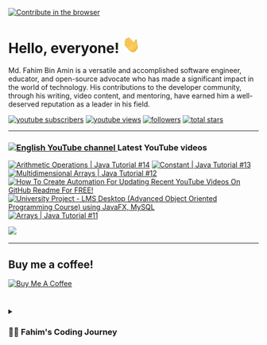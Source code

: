 [![Contribute in the browser](https://gitpod.io/button/open-in-gitpod.svg)](https://gitpod.io/#https://github.com/FahimFBA/FahimFBA)

# Hello, everyone! <img src="./img/wave.gif" width="35px" height= "35px">

Md. Fahim Bin Amin is a versatile and accomplished software engineer, educator, and open-source advocate who has made a significant impact in the world of technology. His contributions to the developer community, through his writing, video content, and mentoring, have earned him a well-deserved reputation as a leader in his field.

   <p align="left">
      <a href="https://www.youtube.com/@FahimAmin?sub_confirmation=1">
         <img alt="youtube subscribers" title="Subscribe to my YouTube channel" src="https://custom-icon-badges.demolab.com/youtube/channel/subscribers/UCG97GCUifMS2Vm28tgXQi0Q?color=%23E05D44&label=SUBSCRIBE&logo=video&logoColor=white&style=for-the-badge&labelColor=CE4630"/></a> 
      <a href="https://www.youtube.com/@FahimAmin">
         <img alt="youtube views" title="YouTube views" src="https://custom-icon-badges.demolab.com/youtube/channel/views/UCG97GCUifMS2Vm28tgXQi0Q?color=%23E1AD0E&logo=eye&logoColor=white&style=for-the-badge&labelColor=C79600"/></a> 
      <a href="https://github.com/FahimFBA?tab=followers">
         <img alt="followers" title="Follow me on Github" src="https://custom-icon-badges.demolab.com/github/followers/FahimFBA?color=236ad3&labelColor=1155ba&style=for-the-badge&logo=person-add&label=Follow&logoColor=white"/></a>
      <a href="https://github.com/FahimFBA?tab=repositories&sort=stargazers">
         <img alt="total stars" title="Total stars on GitHub" src="https://custom-icon-badges.demolab.com/github/stars/FahimFBA?color=55960c&style=for-the-badge&labelColor=488207&logo=star"/></a>
   </p>

---

### <a href="https://www.youtube.com/@FahimAmin?sub_confirmation=1"><img src="https://cdn.worldvectorlogo.com/logos/youtube-icon.svg" title="English YouTube channel" alt="English YouTube channel" width="30"/> </a>Latest YouTube videos

<!-- BEGIN YOUTUBE-CARDS -->
[![Arithmetic Operations | Java Tutorial #14](https://ytcards.demolab.com/?id=ePiJ8Q_dDRw&title=Arithmetic+Operations+%7C+Java+Tutorial+%2314&lang=en&timestamp=1684241272&background_color=%230d1117&title_color=%23ffffff&stats_color=%23dedede&width=250&duration=342 "Arithmetic Operations | Java Tutorial #14")](https://www.youtube.com/watch?v=ePiJ8Q_dDRw)
[![Constant | Java Tutorial #13](https://ytcards.demolab.com/?id=_KKiGlj1-iM&title=Constant+%7C+Java+Tutorial+%2313&lang=en&timestamp=1684249210&background_color=%230d1117&title_color=%23ffffff&stats_color=%23dedede&width=250&duration=449 "Constant | Java Tutorial #13")](https://www.youtube.com/watch?v=_KKiGlj1-iM)
[![Multidimensional Arrays | Java Tutorial #12](https://ytcards.demolab.com/?id=OEeKSprjlHI&title=Multidimensional+Arrays+%7C+Java+Tutorial+%2312&lang=en&timestamp=1684163703&background_color=%230d1117&title_color=%23ffffff&stats_color=%23dedede&width=250&duration=681 "Multidimensional Arrays | Java Tutorial #12")](https://www.youtube.com/watch?v=OEeKSprjlHI)
[![How To Create Automation For Updating Recent YouTube Videos On GitHub Readme For FREE!](https://ytcards.demolab.com/?id=a1r_YDPy13Q&title=How+To+Create+Automation+For+Updating+Recent+YouTube+Videos+On+GitHub+Readme+For+FREE%21&lang=en&timestamp=1683865052&background_color=%230d1117&title_color=%23ffffff&stats_color=%23dedede&width=250&duration=696 "How To Create Automation For Updating Recent YouTube Videos On GitHub Readme For FREE!")](https://www.youtube.com/watch?v=a1r_YDPy13Q)
[![University Project - LMS Desktop (Advanced Object Oriented Programming Course) using JavaFX, MySQL](https://ytcards.demolab.com/?id=S84QZHBzVUI&title=University+Project+-+LMS+Desktop+%28Advanced+Object+Oriented+Programming+Course%29+using+JavaFX%2C+MySQL&lang=en&timestamp=1683182257&background_color=%230d1117&title_color=%23ffffff&stats_color=%23dedede&width=250&duration=1473 "University Project - LMS Desktop (Advanced Object Oriented Programming Course) using JavaFX, MySQL")](https://www.youtube.com/watch?v=S84QZHBzVUI)
[![Arrays | Java Tutorial #11](https://ytcards.demolab.com/?id=McJGuvBKy0c&title=Arrays+%7C+Java+Tutorial+%2311&lang=en&timestamp=1682654576&background_color=%230d1117&title_color=%23ffffff&stats_color=%23dedede&width=250&duration=917 "Arrays | Java Tutorial #11")](https://www.youtube.com/watch?v=McJGuvBKy0c)
<!-- END YOUTUBE-CARDS -->

[<img src="https://custom-icon-badges.demolab.com/badge/-Subscribe%20For%20More-red?style=for-the-badge&logo=video&logoColor=white"/>](https://www.youtube.com/@FahimAmin?sub_confirmation=1)

<hr>

## Buy me a coffee!

<a href="https://www.buymeacoffee.com/fahimbinamin" target="_blank"><img src="https://cdn.buymeacoffee.com/buttons/v2/default-green.png" alt="Buy Me A Coffee" style="height: 60px !important;width: 217px !important;" ></a>

#

<details>
 <summary><h3>👨‍💻 Fahim's Coding Journey</h3></summary>

It's **Md. Fahim Bin Amin**, author [@freeCodeCamp](https://www.freecodecamp.org/news/author/fahimbinamin/), open-source contributor. I am also a contributor to [Microsoft](https://www.microsoft.com/en-us/) Research Investigation to OSS. Currently I am working actively on the official [freeCodeCamp](https://www.freecodecamp.org/) Bengali team as a volunteer {🎉 I am the 3rd Bangladeshi and the first and the only student from my university, [United International University](https://www.uiu.ac.bd/), who got this opportunity to work with the official team of freeCodeCamp 😋}.

Basically I like to work with Python, Java, C, C++, Markdown and so on. You can check my **blog site** [here](https://blog.fahimbinamin.com/).

I like to teach others about programming and technical stuff. I have [a Brand YouTube channel](https://www.youtube.com/@FahimAmin) where I teach programming and technical stuff regularly.

I also write articles frequently in various well-known platforms. Among those, [freeCodeCamp English](https://www.freecodecamp.org/news/author/fahimbinamin/), [freeCodeCamp Bengali](https://www.freecodecamp.org/bengali/news/author/fahimbinamin/), [Dev.to](https://dev.to/fahimfba) and [Hashnode](https://hashnode.com/@FahimFBA) are my most favourite platforms. 😊

[website]: https://fahimbinamin.com/
[youtube]: https://www.youtube.com/@FahimAmin

</summary>
</details>
